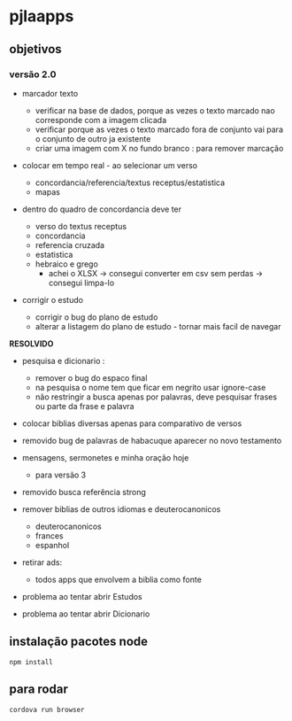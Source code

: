 # pjlaapps

## objetivos 

### versão 2.0

- marcador texto
  - verificar na base de dados, porque as vezes
  o texto marcado nao corresponde com a imagem clicada
  - verificar porque as vezes o texto marcado fora de conjunto
  vai para o conjunto de outro ja existente
  - criar uma imagem com X no fundo branco : para remover marcação

- colocar em tempo real - ao selecionar um verso
  - concordancia/referencia/textus receptus/estatistica 
  - mapas

- dentro do quadro de concordancia deve ter
  - verso do textus receptus
  - concordancia
  - referencia cruzada
  - estatistica
  - hebraico e grego
    - achei o XLSX 
       -> consegui converter em csv sem perdas
       -> consegui limpa-lo   


- corrigir o estudo
  - corrigir o bug do plano de estudo
  - alterar a listagem do plano de estudo - tornar mais facil de navegar


**RESOLVIDO** 

- pesquisa e dicionario : 
  - remover o bug do espaco final
  - na pesquisa o nome tem que ficar em negrito usar ignore-case
  - não restringir a busca apenas por palavras, deve pesquisar frases 
  ou parte da frase e palavra 

- colocar biblias diversas apenas para comparativo de versos

- removido bug de palavras de habacuque aparecer no novo testamento

- mensagens, sermonetes e minha oração hoje 
  - para versão 3

- removido busca referência strong

- remover biblias de outros idiomas e deuterocanonicos
   - deuterocanonicos
   - frances
   - espanhol

- retirar ads:
   - todos apps que envolvem a biblia como fonte

- problema ao tentar abrir Estudos

- problema ao tentar abrir Dicionario


## instalação pacotes node

`npm install`

## para rodar

`cordova run browser`


  

